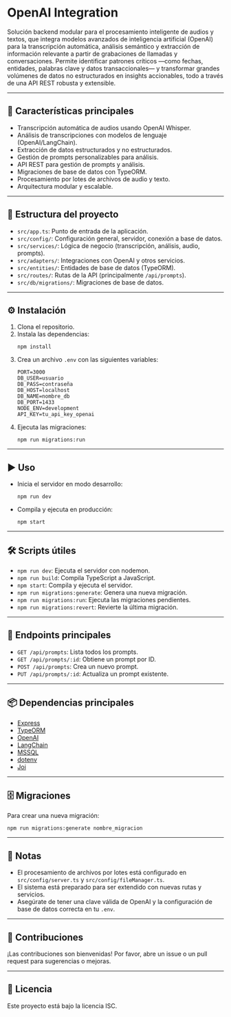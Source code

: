 # OpenAI Integration

Solución backend modular para el procesamiento inteligente de audios y textos, que integra modelos avanzados de inteligencia artificial (OpenAI) para la transcripción automática, análisis semántico y extracción de información relevante a partir de grabaciones de llamadas y conversaciones. Permite identificar patrones críticos —como fechas, entidades, palabras clave y datos transaccionales— y transformar grandes volúmenes de datos no estructurados en insights accionables, todo a través de una API REST robusta y extensible.

---

## 🚀 Características principales

-   Transcripción automática de audios usando OpenAI Whisper.
-   Análisis de transcripciones con modelos de lenguaje (OpenAI/LangChain).
-   Extracción de datos estructurados y no estructurados.
-   Gestión de prompts personalizables para análisis.
-   API REST para gestión de prompts y análisis.
-   Migraciones de base de datos con TypeORM.
-   Procesamiento por lotes de archivos de audio y texto.
-   Arquitectura modular y escalable.

---

## 📁 Estructura del proyecto

-   `src/app.ts`: Punto de entrada de la aplicación.
-   `src/config/`: Configuración general, servidor, conexión a base de datos.
-   `src/services/`: Lógica de negocio (transcripción, análisis, audio, prompts).
-   `src/adapters/`: Integraciones con OpenAI y otros servicios.
-   `src/entities/`: Entidades de base de datos (TypeORM).
-   `src/routes/`: Rutas de la API (principalmente `/api/prompts`).
-   `src/db/migrations/`: Migraciones de base de datos.

---

## ⚙️ Instalación

1. Clona el repositorio.
2. Instala las dependencias:
    ```pwsh
    npm install
    ```
3. Crea un archivo `.env` con las siguientes variables:
    ```env
    PORT=3000
    DB_USER=usuario
    DB_PASS=contraseña
    DB_HOST=localhost
    DB_NAME=nombre_db
    DB_PORT=1433
    NODE_ENV=development
    API_KEY=tu_api_key_openai
    ```
4. Ejecuta las migraciones:
    ```pwsh
    npm run migrations:run
    ```

---

## ▶️ Uso

-   Inicia el servidor en modo desarrollo:
    ```pwsh
    npm run dev
    ```
-   Compila y ejecuta en producción:
    ```pwsh
    npm start
    ```

---

## 🛠️ Scripts útiles

-   `npm run dev`: Ejecuta el servidor con nodemon.
-   `npm run build`: Compila TypeScript a JavaScript.
-   `npm start`: Compila y ejecuta el servidor.
-   `npm run migrations:generate`: Genera una nueva migración.
-   `npm run migrations:run`: Ejecuta las migraciones pendientes.
-   `npm run migrations:revert`: Revierte la última migración.

---

## 📡 Endpoints principales

-   `GET /api/prompts`: Lista todos los prompts.
-   `GET /api/prompts/:id`: Obtiene un prompt por ID.
-   `POST /api/prompts`: Crea un nuevo prompt.
-   `PUT /api/prompts/:id`: Actualiza un prompt existente.

---

## 📦 Dependencias principales

-   [Express](https://expressjs.com/)
-   [TypeORM](https://typeorm.io/)
-   [OpenAI](https://www.npmjs.com/package/openai)
-   [LangChain](https://js.langchain.com/)
-   [MSSQL](https://www.npmjs.com/package/mssql)
-   [dotenv](https://www.npmjs.com/package/dotenv)
-   [Joi](https://www.npmjs.com/package/joi)

---

## 🗄️ Migraciones

Para crear una nueva migración:

```pwsh
npm run migrations:generate nombre_migracion
```

---

## 📝 Notas

-   El procesamiento de archivos por lotes está configurado en `src/config/server.ts` y `src/config/fileManager.ts`.
-   El sistema está preparado para ser extendido con nuevas rutas y servicios.
-   Asegúrate de tener una clave válida de OpenAI y la configuración de base de datos correcta en tu `.env`.

---

## 🤝 Contribuciones

¡Las contribuciones son bienvenidas! Por favor, abre un issue o un pull request para sugerencias o mejoras.

---

## 📄 Licencia

Este proyecto está bajo la licencia ISC.
